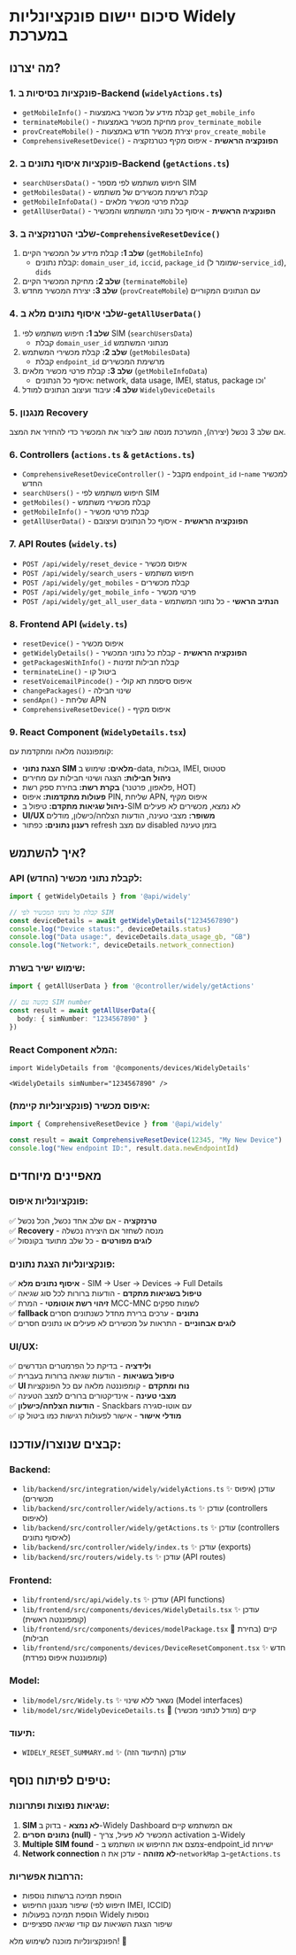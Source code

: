 # סיכום יישום פונקציונליות Widely במערכת

## מה יצרנו?

### 1. פונקציות בסיסיות ב-Backend (`widelyActions.ts`)
- `getMobileInfo()` - קבלת מידע על מכשיר באמצעות `get_mobile_info`
- `terminateMobile()` - מחיקת מכשיר באמצעות `prov_terminate_mobile`
- `provCreateMobile()` - יצירת מכשיר חדש באמצעות `prov_create_mobile`
- `ComprehensiveResetDevice()` - **הפונקציה הראשית** - איפוס מקיף כטרנזקציה

### 2. פונקציות איסוף נתונים ב-Backend (`getActions.ts`)
- `searchUsersData()` - חיפוש משתמש לפי מספר SIM
- `getMobilesData()` - קבלת רשימת מכשירים של משתמש
- `getMobileInfoData()` - קבלת פרטי מכשיר מלאים
- `getAllUserData()` - **הפונקציה הראשית** - איסוף כל נתוני המשתמש והמכשיר

### 3. שלבי הטרנזקציה ב-`ComprehensiveResetDevice()`
1. **שלב 1:** קבלת מידע על המכשיר הקיים (`getMobileInfo`)
   - קבלת נתונים: `domain_user_id`, `iccid`, `package_id` (שמומר ל-`service_id`), `dids`
2. **שלב 2:** מחיקת המכשיר הקיים (`terminateMobile`)
3. **שלב 3:** יצירת המכשיר מחדש (`provCreateMobile`) עם הנתונים המקוריים

### 4. שלבי איסוף נתונים מלא ב-`getAllUserData()`
1. **שלב 1:** חיפוש משתמש לפי SIM (`searchUsersData`)
   - קבלת `domain_user_id` מנתוני המשתמש
2. **שלב 2:** קבלת מכשירי המשתמש (`getMobilesData`)
   - קבלת `endpoint_id` מרשימת המכשירים
3. **שלב 3:** קבלת פרטי מכשיר מלאים (`getMobileInfoData`)
   - איסוף כל הנתונים: network, data usage, IMEI, status, package וכו'
4. **שלב 4:** עיבוד ועיצוב הנתונים למודל `WidelyDeviceDetails`

### 5. מנגנון Recovery
אם שלב 3 נכשל (יצירה), המערכת מנסה שוב ליצור את המכשיר כדי להחזיר את המצב.

### 6. Controllers (`actions.ts` & `getActions.ts`)
- `ComprehensiveResetDeviceController()` - מקבל `endpoint_id` ו-`name` למכשיר החדש
- `searchUsers()` - חיפוש משתמש לפי SIM
- `getMobiles()` - קבלת מכשירי משתמש
- `getMobileInfo()` - קבלת פרטי מכשיר
- `getAllUserData()` - **הפונקציה הראשית** - איסוף כל הנתונים ועיצובם

### 7. API Routes (`widely.ts`)
- `POST /api/widely/reset_device` - איפוס מכשיר
- `POST /api/widely/search_users` - חיפוש משתמש
- `POST /api/widely/get_mobiles` - קבלת מכשירים
- `POST /api/widely/get_mobile_info` - פרטי מכשיר
- `POST /api/widely/get_all_user_data` - **הנתיב הראשי** - כל נתוני המשתמש

### 8. Frontend API (`widely.ts`)
- `resetDevice()` - איפוס מכשיר
- `getWidelyDetails()` - **הפונקציה הראשית** - קבלת כל נתוני המכשיר
- `getPackagesWithInfo()` - קבלת חבילות זמינות
- `terminateLine()` - ביטול קו
- `resetVoicemailPincode()` - איפוס סיסמת תא קולי
- `changePackages()` - שינוי חבילה
- `sendApn()` - שליחת APN
- `ComprehensiveResetDevice()` - איפוס מקיף

### 9. React Component (`WidelyDetails.tsx`)
קומפוננטה מלאה ומתקדמת עם:
- **הצגת נתוני SIM מלאים:** שימוש ב-data, גבולות, IMEI, סטטוס
- **ניהול חבילות:** הצגה ושינוי חבילות עם מחירים
- **בקרת רשת:** בחירת ספק רשת (פלאפון, פרטנר, HOT)
- **פעולות מתקדמות:** איפוס PIN, שליחת APN, איפוס מקיף
- **ניהול שגיאות מתקדם:** טיפול ב-SIM לא נמצא, מכשירים לא פעילים
- **UI/UX משופר:** מצבי טעינה, הודעות הצלחה/כישלון, מודלים
- **רענון נתונים:** כפתור refresh עם מצב disabled בזמן טעינה

## איך להשתמש?

### API לקבלת נתוני מכשיר (החדש):
```typescript
import { getWidelyDetails } from '@api/widely'

// קבלת כל נתוני המכשיר לפי SIM
const deviceDetails = await getWidelyDetails("1234567890")
console.log("Device status:", deviceDetails.status)
console.log("Data usage:", deviceDetails.data_usage_gb, "GB")
console.log("Network:", deviceDetails.network_connection)
```

### שימוש ישיר בשרת:
```typescript
import { getAllUserData } from '@controller/widely/getActions'

// בקשה עם SIM number
const result = await getAllUserData({
  body: { simNumber: "1234567890" }
})
```

### React Component המלא:
```tsx
import WidelyDetails from '@components/devices/WidelyDetails'

<WidelyDetails simNumber="1234567890" />
```

### איפוס מכשיר (פונקציונליות קיימת):
```typescript
import { ComprehensiveResetDevice } from '@api/widely'

const result = await ComprehensiveResetDevice(12345, "My New Device")
console.log("New endpoint ID:", result.data.newEndpointId)
```

## מאפיינים מיוחדים

### פונקציונליות איפוס:
✅ **טרנזקציה** - אם שלב אחד נכשל, הכל נכשל  
✅ **Recovery** - מנסה לשחזר אם היצירה נכשלה  
✅ **לוגים מפורטים** - כל שלב מתועד בקונסול  

### פונקציונליות הצגת נתונים:
✅ **איסוף נתונים מלא** - SIM → User → Devices → Full Details  
✅ **טיפול בשגיאות מתקדם** - הודעות ברורות לכל סוג שגיאה  
✅ **זיהוי רשת אוטומטי** - המרת MCC-MNC לשמות ספקים  
✅ **fallback נתונים** - ערכים ברירת מחדל כשנתונים חסרים  
✅ **לוגים אבחוניים** - התראות על מכשירים לא פעילים או נתונים חסרים  

### UI/UX:
✅ **ולידציה** - בדיקת כל הפרמטרים הנדרשים  
✅ **טיפול בשגיאות** - הודעות שגיאה ברורות בעברית  
✅ **UI נוח ומתקדם** - קומפוננטה מלאה עם כל הפונקציות  
✅ **מצבי טעינה** - אינדיקטורים ברורים למצב הטעינה  
✅ **הודעות הצלחה/כישלון** - Snackbars עם אוטו-סגירה  
✅ **מודלי אישור** - אישור לפעולות רגישות כמו ביטול קו  

## קבצים שנוצרו/עודכנו:

### Backend:
- `lib/backend/src/integration/widely/widelyActions.ts` ✨ עודכן (איפוס מכשירים)
- `lib/backend/src/controller/widely/actions.ts` ✨ עודכן (controllers לאיפוס)
- `lib/backend/src/controller/widely/getActions.ts` ✨ עודכן (controllers לאיסוף נתונים)
- `lib/backend/src/controller/widely/index.ts` ✨ עודכן (exports)
- `lib/backend/src/routers/widely.ts` ✨ עודכן (API routes)

### Frontend:
- `lib/frontend/src/api/widely.ts` ✨ עודכן (API functions)
- `lib/frontend/src/components/devices/WidelyDetails.tsx` ✨ עודכן (קומפוננטה ראשית)
- `lib/frontend/src/components/devices/modelPackage.tsx` 🔗 קיים (בחירת חבילות)
- `lib/frontend/src/components/devices/DeviceResetComponent.tsx` ✨ חדש (קומפוננטת איפוס נפרדת)

### Model:
- `lib/model/src/Widely.ts` ✨ נשאר ללא שינוי (Model interfaces)
- `lib/model/src/WidelyDeviceDetails.ts` 🔗 קיים (מודל לנתוני מכשיר)

### תיעוד:
- `WIDELY_RESET_SUMMARY.md` ✨ עודכן (התיעוד הזה)

## טיפים לפיתוח נוסף:

### שגיאות נפוצות ופתרונות:
1. **SIM לא נמצא** - בדוק ב-Widely Dashboard אם המשתמש קיים
2. **נתונים חסרים (null)** - המכשיר לא פעיל, צריך activation ב-Widely
3. **Multiple SIM found** - צמצם את החיפוש או השתמש ב-endpoint_id ישירות
4. **Network connection לא מזוהה** - עדכן את ה-`networkMap` ב-`getActions.ts`

### הרחבות אפשריות:
- הוספת תמיכה ברשתות נוספות
- שיפור מנגנון החיפוש (חיפוש לפי IMEI, ICCID)
- הוספת תמיכה בפעולות Widely נוספות
- שיפור הצגת השגיאות עם קודי שגיאה ספציפיים

הפונקציונליות מוכנה לשימוש מלא! 🚀
